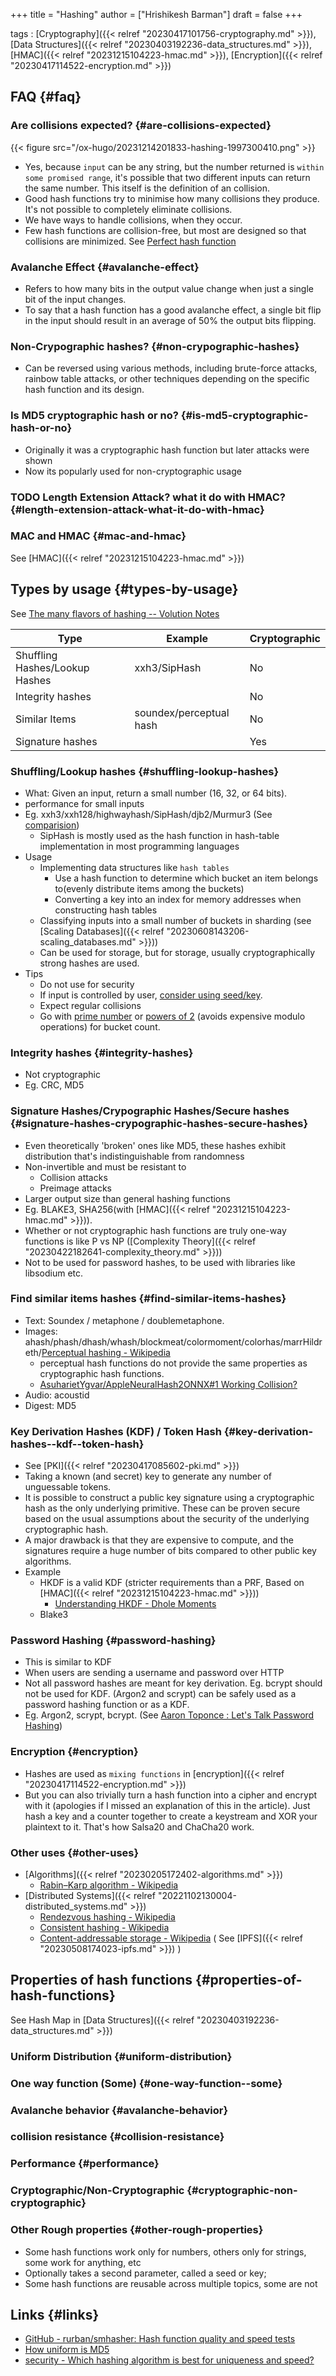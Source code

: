 +++
title = "Hashing"
author = ["Hrishikesh Barman"]
draft = false
+++

tags
: [Cryptography]({{< relref "20230417101756-cryptography.md" >}}), [Data Structures]({{< relref "20230403192236-data_structures.md" >}}), [HMAC]({{< relref "20231215104223-hmac.md" >}}), [Encryption]({{< relref "20230417114522-encryption.md" >}})


## FAQ {#faq}


### Are collisions expected? {#are-collisions-expected}

{{< figure src="/ox-hugo/20231214201833-hashing-1997300410.png" >}}

-   Yes, because `input` can be any string, but the number returned is `within some promised range`, it's possible that two different inputs can return the same number. This itself is the definition of an collision.
-   Good hash functions try to minimise how many collisions they produce. It's not possible to completely eliminate collisions.
-   We have ways to handle collisions, when they occur.
-   Few hash functions are collision-free, but most are designed so that collisions are minimized. See [Perfect hash function](https://en.wikipedia.org/wiki/Perfect_hash_function)


### Avalanche Effect {#avalanche-effect}

-   Refers to how many bits in the output value change when just a single bit of the input changes.
-   To say that a hash function has a good avalanche effect, a single bit flip in the input should result in an average of 50% the output bits flipping.


### Non-Crypographic hashes? {#non-crypographic-hashes}

-   Can be reversed using various methods, including brute-force attacks, rainbow table attacks, or other techniques depending on the specific hash function and its design.


### Is MD5 cryptographic hash or no? {#is-md5-cryptographic-hash-or-no}

-   Originally it was a cryptographic hash function but later attacks were shown
-   Now its popularly used for non-cryptographic usage


### <span class="org-todo todo TODO">TODO</span> Length Extension Attack? what it do with HMAC? {#length-extension-attack-what-it-do-with-hmac}


### MAC and HMAC {#mac-and-hmac}

See [HMAC]({{< relref "20231215104223-hmac.md" >}})


## Types by usage {#types-by-usage}

See [The many flavors of hashing -- Volution Notes](https://notes.volution.ro/v1/2022/07/notes/1290a79c/#integrity-hashes)

| Type                           | Example                 | Cryptographic |
|--------------------------------|-------------------------|---------------|
| Shuffling Hashes/Lookup Hashes | xxh3/SipHash            | No            |
| Integrity hashes               |                         | No            |
| Similar Items                  | soundex/perceptual hash | No            |
| Signature hashes               |                         | Yes           |


### Shuffling/Lookup hashes {#shuffling-lookup-hashes}

-   What: Given an input, return a small number (16, 32, or 64 bits).
-   performance for small inputs
-   Eg. xxh3/xxh128/highwayhash/SipHash/djb2/Murmur3 (See [comparision](https://github.com/Cyan4973/xxHash/wiki/Performance-comparison))
    -   SipHash is mostly used as the hash function in hash-table implementation in most programming languages
-   Usage
    -   Implementing data structures like `hash tables`
        -   Use a hash function to determine which bucket an item belongs to(evenly distribute items among the buckets)
        -   Converting a key into an index for memory addresses when constructing hash tables
    -   Classifying inputs into a small number of buckets in sharding (see [Scaling Databases]({{< relref "20230608143206-scaling_databases.md" >}}))
    -   Can be used for storage, but for storage, usually cryptographically strong hashes are used.
-   Tips
    -   Do not use for security
    -   If input is controlled by user, [consider using seed/key](https://darksi.de/12.hashwick-v8-vulnerability/).
    -   Expect regular collisions
    -   Go with [prime number](https://lobste.rs/s/uvmp4j/good_hash_table_primes) or [powers of 2](https://stackoverflow.com/questions/53526790/why-are-hashmaps-implemented-using-powers-of-two) (avoids expensive modulo operations) for bucket count.


### Integrity hashes {#integrity-hashes}

-   Not cryptographic
-   Eg. CRC, MD5


### Signature Hashes/Crypographic Hashes/Secure hashes {#signature-hashes-crypographic-hashes-secure-hashes}

-   Even theoretically 'broken' ones like MD5, these hashes exhibit distribution that's indistinguishable from randomness
-   Non-invertible and must be resistant to
    -   Collision attacks
    -   Preimage attacks
-   Larger output size than general hashing functions
-   Eg. BLAKE3, SHA256(with [HMAC]({{< relref "20231215104223-hmac.md" >}})).
-   Whether or not cryptographic hash functions are truly one-way functions is like P vs NP ([Complexity Theory]({{< relref "20230422182641-complexity_theory.md" >}}))
-   Not to be used for password hashes, to be used with libraries like libsodium etc.


### Find similar items hashes {#find-similar-items-hashes}

-   Text: Soundex / metaphone / doublemetaphone.
-   Images: ahash/phash/dhash/whash/blockmeat/colormoment/colorhas/marrHildreth/[Perceptual hashing - Wikipedia](https://en.wikipedia.org/wiki/Perceptual_hashing)
    -   perceptual hash functions do not provide the same properties as cryptographic hash functions.
    -   [AsuharietYgvar/AppleNeuralHash2ONNX#1 Working Collision?](https://github.com/AsuharietYgvar/AppleNeuralHash2ONNX/issues/1)
-   Audio: acoustid
-   Digest: MD5


### Key Derivation Hashes (KDF) / Token Hash {#key-derivation-hashes--kdf--token-hash}

-   See [PKI]({{< relref "20230417085602-pki.md" >}})
-   Taking a known (and secret) key to generate any number of unguessable tokens.
-   It is possible to construct a public key signature using a cryptographic hash as the only underlying primitive. These can be proven secure based on the usual assumptions about the security of the underlying cryptographic hash.
-   A major drawback is that they are expensive to compute, and the signatures require a huge number of bits compared to other public key algorithms.
-   Example
    -   HKDF is a valid KDF (stricter requirements than a PRF, Based on [HMAC]({{< relref "20231215104223-hmac.md" >}}))
        -   [Understanding HKDF - Dhole Moments](https://soatok.blog/2021/11/17/understanding-hkdf/)
    -   Blake3


### Password Hashing {#password-hashing}

-   This is similar to KDF
-   When users are sending a username and password over HTTP
-   Not all password hashes are meant for key derivation. Eg. bcrypt should not be used for KDF. (Argon2 and scrypt) can be safely used as a password hashing function or as a KDF.
-   Eg. Argon2, scrypt, bcrypt. (See [Aaron Toponce : Let's Talk Password Hashing](https://web.archive.org/web/20220224155029/https://pthree.org/2016/06/28/lets-talk-password-hashing/))


### Encryption {#encryption}

-   Hashes are used as `mixing functions` in [encryption]({{< relref "20230417114522-encryption.md" >}})
-   But you can also trivially turn a hash function into a cipher and encrypt with it (apologies if I missed an explanation of this in the article). Just hash a key and a counter together to create a keystream and XOR your plaintext to it. That's how Salsa20 and ChaCha20 work.


### Other uses {#other-uses}

-   [Algorithms]({{< relref "20230205172402-algorithms.md" >}})
    -   [Rabin–Karp algorithm - Wikipedia](https://en.wikipedia.org/wiki/Rabin%E2%80%93Karp_algorithm)
-   [Distributed Systems]({{< relref "20221102130004-distributed_systems.md" >}})
    -   [Rendezvous hashing - Wikipedia](https://en.wikipedia.org/wiki/Rendezvous_hashing)
    -   [Consistent hashing - Wikipedia](https://en.wikipedia.org/wiki/Consistent_hashing)
    -   [Content-addressable storage - Wikipedia](https://en.wikipedia.org/wiki/Content-addressable_storage) ( See [IPFS]({{< relref "20230508174023-ipfs.md" >}}) )


## Properties of hash functions {#properties-of-hash-functions}

See Hash Map in [Data Structures]({{< relref "20230403192236-data_structures.md" >}})


### Uniform Distribution {#uniform-distribution}


### One way function (Some) {#one-way-function--some}


### Avalanche behavior {#avalanche-behavior}


### collision resistance {#collision-resistance}


### Performance {#performance}


### Cryptographic/Non-Cryptographic {#cryptographic-non-cryptographic}


### Other Rough properties {#other-rough-properties}

-   Some hash functions work only for numbers, others only for strings, some work for anything, etc
-   Optionally takes a second parameter, called a seed or key;
-   Some hash functions are reusable across multiple topics, some are not


## Links {#links}

-   [GitHub - rurban/smhasher: Hash function quality and speed tests](https://github.com/rurban/smhasher)
-   [How uniform is MD5](https://www.rolando.cl/blog/2018/12/how_uniform_is_md5.html)
-   [security - Which hashing algorithm is best for uniqueness and speed?](https://softwareengineering.stackexchange.com/questions/49550/which-hashing-algorithm-is-best-for-uniqueness-and-speed)
